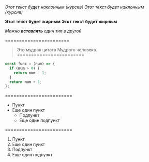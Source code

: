 *Этот текст будет наклонным (курсив)*
_Этот текст будет наклонным (курсив)_

**Этот текст будет жирным**
__Этот текст будет жирным__

_Можно **вставлять** один тип в другой_

=======================

> Это мудрая цитата
> Мудрого человека.
========================

```javascript
const func = (num) => {
  if (num > 0) {
    return num - 1;
  }
  return num + 1;
};
```
========================
* Пункт
* Еще один пункт
  * Подпункт
  * Еще один подпункт

========================
1. Пункт
1. Еще один пункт
  1. Подпункт
  1. Еще один подпункт